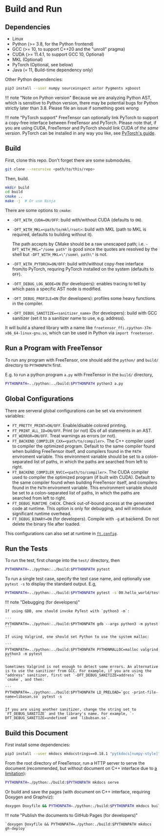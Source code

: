 # Build and Run

## Dependencies

- Linux
- Python (>= 3.8, for the Python frontend)
- GCC (>= 10, to support C++20 and the "unroll" pragma)
- CUDA (>= 11.4.1, to support GCC 10, Optional)
- MKL (Optional)
- PyTorch (Optional, see below)
- Java (= 11, Build-time dependency only)

Other Python dependencies:

```sh
pip3 install --user numpy sourceinspect astor Pygments xgboost
```

!!! note "Note on Python version"
    Because we are analyzing Python AST, which is sensitive to Python version, there may be potential bugs for Python strictly later than 3.8. Please file an issue if something goes wrong

!!! note "PyTorch support"
    FreeTensor can optionally link PyTorch to support a copy-free interface between FreeTensor and PyTorch. Please note that, if you are using CUDA, FreeTensor and PyTorch should link CUDA
    of *the same version*. PyTorch can be installed in any way you like, see [PyTorch's guide](https://pytorch.org/get-started/locally/).

## Build

First, clone this repo. Don't forget there are some submodules.

```sh
git clone --recursive <path/to/this/repo>
```

Then, build.

```sh
mkdir build
cd build
cmake ..
make -j  # Or use Ninja
```

There are some options to `cmake`:

- `-DFT_WITH_CUDA=ON/OFF`: build with/without CUDA (defaults to `ON`).
- `-DFT_WITH_MKL=<path/to/mkl/root>`: build with MKL (path to MKL is required, defaults to building without it).

    The path accepts by CMake should be a raw unescaped path; i.e. `-DFT_WITH_MKL="/some path"` is good since the quotes are resolved by the shell but `-DFT_WITH_MKL=\"/some\ path\"` is not.

- `-DFT_WITH_PYTORCH=ON/OFF`: build with/without copy-free interface from/to PyTorch, requring PyTorch installed on the system (defaults to `OFF`).
- `-DFT_DEBUG_LOG_NODE=ON` (for developers): enables tracing to tell by which pass a specific AST node is modified.
- `-DFT_DEBUG_PROFILE=ON` (for developers): profiles some heavy functions in the compiler.
- `-DFT_DEBUG_SANITIZE=<sanitizer_name>` (for developers): build with GCC sanitizer (set it to a sanitizer name to use, e.g. address).

It will build a shared library with a name like `freetensor_ffi.cpython-37m-x86_64-linux-gnu.so`, which can be used in Python via `import freetensor`.

## Run a Program with FreeTensor

To run any program with FreeTensor, one should add the `python/` and `build/` directory to `PYTHONPATH` first.

E.g. to run a python program `a.py` with FreeTensor in the `build/` directory,

```sh
PYTHONPATH=../python:../build:$PYTHONPATH python3 a.py
```

## Global Configurations

There are serveral global configurations can be set via environment variables:

- `FT_PRETTY_PRINT=ON/OFF`. Enable/disable colored printing.
- `FT_PRINT_ALL_ID=ON/OFF`. Print (or not) IDs of all statements in an AST.
- `FT_WERROR=ON/OFF`. Treat warnings as errors (or not).
- `FT_BACKEND_COMPILER_CXX=<path/to/compiler>`. The C++ compiler used to compiler the optimized program. Default to the same compiler found when building FreeTensor itself, and compilers found in the `PATH` enviroment variable. This environment variable should be set to a colon-separated list of paths, in which the paths are searched from left to right.
- `FT_BACKEND_COMPILER_NVCC=<path/to/compiler>`. The CUDA compiler used to compiler the optimized program (if built with CUDA). Default to the same compiler found when building FreeTensor itself, and compilers found in the `PATH` enviroment variable. This environment variable should be set to a colon-separated list of paths, in which the paths are searched from left to right.
- `FT_DEBUG_RUNTIME_CHECK`. Check out-of-bound access at the generated code at runtime. This option is only for debugging, and will introduce significant runtime overhead.
- `FT_DEBUG_BINARY=ON` (for developers). Compile with `-g` at backend. Do not delete the binary file after loaded.

This configurations can also set at runtime in [`ft.config`](../../api/#freetensor.core.config).

## Run the Tests

To run the test, first change into the `test/` directory, then

```sh
PYTHONPATH=../python:../build:$PYTHONPATH pytest
```

To run a single test case, specify the test case name, and optionally use `pytest -s` to display the standard output. E.g,

```sh
PYTHONPATH=../python:../build:$PYTHONPATH pytest -s 00.hello_world/test_basic.py::test_hello_world
```

!!! note "Debugging (for developers)"

    If using GDB, one should invoke PyTest with `python3 -m`:

    ```
    PYTHONPATH=../python:../build:$PYTHONPATH gdb --args python3 -m pytest
    ```

    If using Valgrind, one should set Python to use the system malloc:

    ```
    PYTHONPATH=../python:../build:$PYTHONPATH PYTHONMALLOC=malloc valgrind python3 -m pytest
    ```

    Sometimes Valgrind is not enough to detect some errors. An alternative is to use the sanitizer from GCC. For example, if you are using the "address" sanitizer, first set `-DFT_DEBUG_SANITIZE=address` to `cmake`, and then:

    ```
    PYTHONPATH=../python:../build:$PYTHONPATH LD_PRELOAD=`gcc -print-file-name=libasan.so` pytest -s
    ```

    If you are using another sanitizer, change the string set to `FT_DEBUG_SANITIZE` and the library's name. For example, `-DFT_DEBUG_SANITIZE=undefined` and `libubsan.so`.

## Build this Document

First install some dependencies:

```sh
pip3 install --user mkdocs mkdocstrings==0.18.1 "pytkdocs[numpy-style]"
```

From the root directory of FreeTensor, run a HTTP server to serve the document (recommended, but without document on C++ interface due to [a limitation](https://github.com/mkdocs/mkdocs/issues/1901)):

```sh
PYTHONPATH=./python:./build:$PYTHONPATH mkdocs serve
```

Or build and save the pages (with document on C++ interface, requiring Doxygen and Graphviz):

```sh
doxygen Doxyfile && PYTHONPATH=./python:./build:$PYTHONPATH mkdocs build
```

!!! note "Publish the documents to GitHub Pages (for developers)"

    `doxygen Doxyfile && PYTHONPATH=./python:./build:$PYTHONPATH mkdocs gh-deploy`
